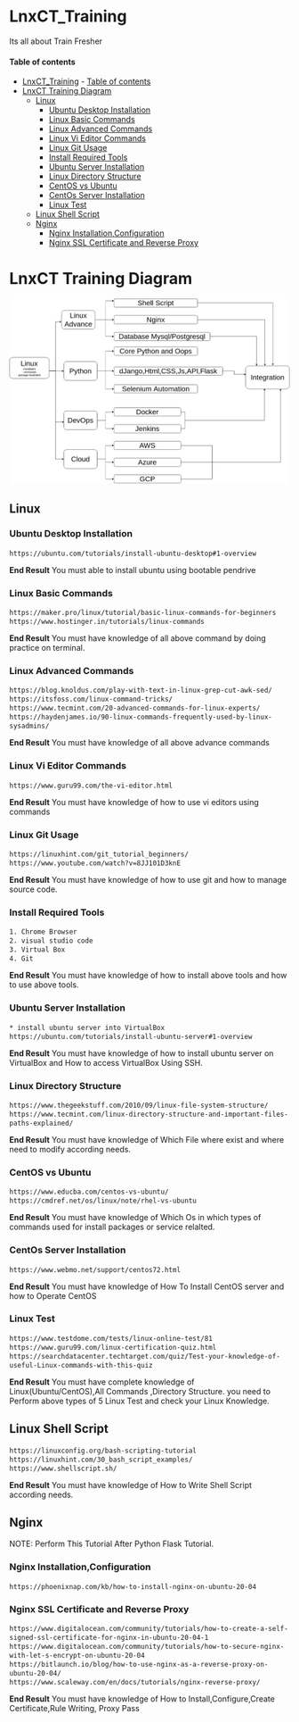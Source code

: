 # LnxCT_Training
Its all about Train Fresher


#### Table of contents

- [LnxCT_Training](#lnxct_training)
      - [Table of contents](#table-of-contents)
- [LnxCT Training Diagram](#lnxct-training-diagram)
  - [Linux](#linux)
    - [Ubuntu Desktop Installation](#ubuntu-desktop-installation)
    - [Linux Basic Commands](#linux-basic-commands)
    - [Linux Advanced Commands](#linux-advanced-commands)
    - [Linux Vi Editor Commands](#linux-vi-editor-commands)
    - [Linux Git Usage](#linux-git-usage)
    - [Install Required Tools](#install-required-tools)
    - [Ubuntu Server Installation](#ubuntu-server-installation)
    - [Linux Directory Structure](#linux-directory-structure)
    - [CentOS vs Ubuntu](#centos-vs-ubuntu)
    - [CentOs Server Installation](#centos-server-installation)
    - [Linux Test](#linux-test)
  - [Linux Shell Script](#linux-shell-script)
  - [Nginx](#nginx)
    - [Nginx Installation,Configuration](#nginx-installationconfiguration)
    - [Nginx SSL Certificate and Reverse Proxy](#nginx-ssl-certificate-and-reverse-proxy)



# LnxCT Training Diagram
![LnxCT-Training-Plan](./doc_screenshots/LnxCT_Training.jpg)

## Linux
### Ubuntu Desktop Installation
```
https://ubuntu.com/tutorials/install-ubuntu-desktop#1-overview
```
**End Result**
You must able to install ubuntu using bootable pendrive

### Linux Basic Commands
```
https://maker.pro/linux/tutorial/basic-linux-commands-for-beginners
https://www.hostinger.in/tutorials/linux-commands
```
**End Result**
You must have knowledge of all above command by doing practice on terminal.

### Linux Advanced Commands
```
https://blog.knoldus.com/play-with-text-in-linux-grep-cut-awk-sed/
https://itsfoss.com/linux-command-tricks/
https://www.tecmint.com/20-advanced-commands-for-linux-experts/
https://haydenjames.io/90-linux-commands-frequently-used-by-linux-sysadmins/
```
**End Result**
You must have knowledge of all above advance commands

### Linux Vi Editor Commands
```
https://www.guru99.com/the-vi-editor.html
```
**End Result**
You must have knowledge of how to use vi editors using commands


### Linux Git Usage
```
https://linuxhint.com/git_tutorial_beginners/
https://www.youtube.com/watch?v=8JJ101D3knE
```
**End Result**
You must have knowledge of how to use git and how to manage source code.

### Install Required Tools
```
1. Chrome Browser
2. visual studio code
3. Virtual Box
4. Git
```
**End Result**
You must have knowledge of how to install above tools and how to use above tools.

### Ubuntu Server Installation
```
* install ubuntu server into VirtualBox
https://ubuntu.com/tutorials/install-ubuntu-server#1-overview
```
**End Result**
You must have knowledge of how to install ubuntu server on VirtualBox and How to access VirtualBox Using SSH.

### Linux Directory Structure
```
https://www.thegeekstuff.com/2010/09/linux-file-system-structure/
https://www.tecmint.com/linux-directory-structure-and-important-files-paths-explained/
```
**End Result**
You must have knowledge of Which File where exist and where need to modify according needs.

### CentOS vs Ubuntu
```
https://www.educba.com/centos-vs-ubuntu/
https://cmdref.net/os/linux/note/rhel-vs-ubuntu
```
**End Result**
You must have knowledge of Which Os in which types of commands used for install packages or service relalted.

### CentOs Server Installation
```
https://www.webmo.net/support/centos72.html
```
**End Result**
You must have knowledge of How To Install CentOS server and how to Operate CentOS

### Linux Test
```
https://www.testdome.com/tests/linux-online-test/81
https://www.guru99.com/linux-certification-quiz.html
https://searchdatacenter.techtarget.com/quiz/Test-your-knowledge-of-useful-Linux-commands-with-this-quiz
```
**End Result**
You must have complete knowledge of Linux(Ubuntu/CentOS),All Commands ,Directory Structure.
you need to  Perform above types of 5 Linux Test and check your Linux Knowledge.


## Linux Shell Script
```
https://linuxconfig.org/bash-scripting-tutorial
https://linuxhint.com/30_bash_script_examples/
https://www.shellscript.sh/
```
**End Result**
You must have knowledge of How to Write Shell Script according needs.

## Nginx 
NOTE: Perform This Tutorial After Python Flask Tutorial.

### Nginx Installation,Configuration
```
https://phoenixnap.com/kb/how-to-install-nginx-on-ubuntu-20-04
```

### Nginx SSL Certificate and Reverse Proxy
```
https://www.digitalocean.com/community/tutorials/how-to-create-a-self-signed-ssl-certificate-for-nginx-in-ubuntu-20-04-1
https://www.digitalocean.com/community/tutorials/how-to-secure-nginx-with-let-s-encrypt-on-ubuntu-20-04
https://bitlaunch.io/blog/how-to-use-nginx-as-a-reverse-proxy-on-ubuntu-20-04/
https://www.scaleway.com/en/docs/tutorials/nginx-reverse-proxy/
```
**End Result**
You must have knowledge of How to Install,Configure,Create Certificate,Rule Writing, Proxy Pass

